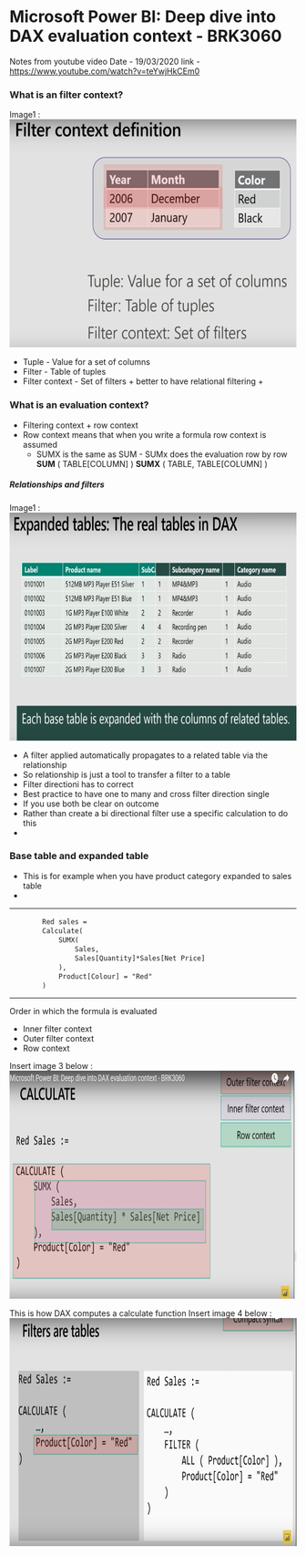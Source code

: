 # Microsoft Power BI: Deep dive into DAX evaluation context - BRK3060
Notes from youtube video
Date - 19/03/2020
link - https://www.youtube.com/watch?v=teYwjHkCEm0

### What is an filter context?
Image1 : 
<img width="600" height="400" src="https://github.com/praveenkandasamy/DAX/blob/master/1.PNG" />

* Tuple - Value for a set of columns
* Filter - Table of tuples
* Filter context - Set of filters
        + better to have relational filtering
        +  

### What is an evaluation context?
* Filtering context + row context 
* Row context means that when you write a formula row context is assumed
    + SUMX is the same as SUM - SUMx does the evaluation row by row
                **SUM** ( TABLE[COLUMN] )
                **SUMX** (
                    TABLE,
                    TABLE[COLUMN] 
                )

##### Relationships and filters

Image1 : 
<img width="600" height="400" src="https://github.com/praveenkandasamy/DAX/blob/master/2.PNG" />

* A filter applied automatically propagates to a related table via the relationship
* So  relationship is just a tool to transfer a filter to a table
* Filter directioni has to correct
* Best practice to have one to many and cross filter direction single
* If you use both be clear on outcome
* Rather than create a bi directional filter use a specific calculation to do this
*  

 ### Base table and expanded table
 * This is for example when you have product category expanded to sales table
 * 


-----------
            Red sales =
            Calculate(
                SUMX(
                    Sales,
                    Sales[Quantity]*Sales[Net Price]
                ),
                Product[Colour] = "Red"
            )
--------

Order in which the formula is evaluated
* Inner filter context
* Outer filter context
* Row context

Insert image 3 below : 
<img width="600" height="400" src="https://github.com/praveenkandasamy/DAX/blob/master/3.PNG" />

    
     
This is how DAX computes a calculate function 
Insert image 4 below : 
<img width="600" height="400" src="https://github.com/praveenkandasamy/DAX/blob/master/4.PNG" />

















